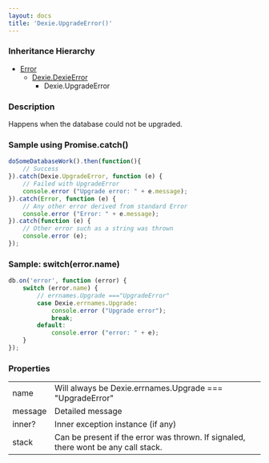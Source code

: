 ```yaml
---
layout: docs
title: 'Dexie.UpgradeError()'
---
```


### Inheritance Hierarchy

* [Error](https://developer.mozilla.org/en-US/docs/Web/JavaScript/Reference/Global_Objects/Error)
  * [Dexie.DexieError](/docs/DexieErrors/DexieError)
    * Dexie.UpgradeError

### Description 

Happens when the database could not be upgraded.

### Sample using Promise.catch()

```javascript
doSomeDatabaseWork().then(function(){
    // Success
}).catch(Dexie.UpgradeError, function (e) {
    // Failed with UpgradeError
    console.error ("Upgrade error: " + e.message);
}).catch(Error, function (e) {
    // Any other error derived from standard Error
    console.error ("Error: " + e.message);
}).catch(function (e) {
    // Other error such as a string was thrown
    console.error (e);
});
```

### Sample: switch(error.name)

```javascript
db.on('error', function (error) {
    switch (error.name) {
        // errnames.Upgrade ==="UpgradeError"
        case Dexie.errnames.Upgrade:
            console.error ("Upgrade error");
            break;
        default:
            console.error ("error: " + e);
    }
});
```

### Properties

<table>
<tr><td>name</td><td>Will always be Dexie.errnames.Upgrade === "UpgradeError"</td></tr>
<tr><td>message</td><td>Detailed message</td></tr>
<tr><td>inner?</td><td>Inner exception instance (if any)</td></tr>
<tr><td>stack</td><td>Can be present if the error was thrown. If signaled, there wont be any call stack.</td></tr>
</table>
